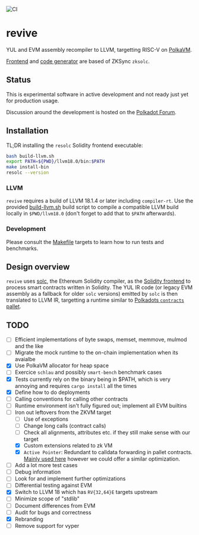 ![CI](https://github.com/xermicus/revive/actions/workflows/rust.yml/badge.svg)

# revive

YUL and EVM assembly recompiler to LLVM, targetting RISC-V on [PolkaVM](https://github.com/koute/polkavm).

[Frontend](https://github.com/matter-labs/era-compiler-solidity) and [code generator](https://github.com/matter-labs/era-compiler-llvm-context) are based of ZKSync `zksolc`.

## Status

This is experimental software in active development and not ready just yet for production usage.

Discussion around the development is hosted on the [Polkadot Forum](https://forum.polkadot.network/t/contracts-update-solidity-on-polkavm/6949#a-new-solidity-compiler-1).

## Installation

TL;DR installing the `resolc` Solidity frontend executable:

```bash
bash build-llvm.sh
export PATH=${PWD}/llvm18.0/bin:$PATH
make install-bin
resolc --version
```

### LLVM

`revive` requires a build of LLVM 18.1.4 or later including `compiler-rt`. Use the provided [build-llvm.sh](build-llvm.sh) build script to compile a compatible LLVM build locally in `$PWD/llvm18.0` (don't forget to add that to `$PATH` afterwards). 

### Development

Please consult the [Makefile](Makefile) targets to learn how to run tests and benchmarks.

## Design overview
`revive` uses [solc](https://github.com/ethereum/solidity/), the Ethereum Solidity compiler, as the [Solidity frontend](crates/solidity/src/lib.rs) to process smart contracts written in Solidity. The YUL IR code (or legacy EVM assembly as a fallback for older `solc` versions) emitted by `solc` is then translated to LLVM IR, targetting a runtime similar to [Polkadots `contracts` pallet](https://docs.rs/pallet-contracts/latest/pallet_contracts/api_doc/trait.Current.html).

## TODO

- [ ] Efficient implementations of byte swaps, memset, memmove, mulmod and the like
- [ ] Migrate the mock runtime to the on-chain implementation when its avaialbe
- [x] Use PolkaVM allocator for heap space
- [ ] Exercice `schlau` and possibly `smart-bench` benchmark cases
- [x] Tests currently rely on the binary being in $PATH, which is very annoying and requires `cargo install` all the times
- [x] Define how to do deployments
- [ ] Calling conventions for calling other contracts
- [ ] Runtime environment isn't fully figured out; implement all EVM builtins
- [ ] Iron out leftovers from the ZKVM target
    - [ ] Use of exceptions
    - [ ] Change long calls (contract calls)
    - [ ] Check all alignments, attributes etc. if they still make sense with our target
    - [x] Custom extensions related to zk VM
    - [x] `Active Pointer`: Redundant to calldata forwarding in pallet contracts. [Mainly used here](https://github.com/matter-labs/era-contracts/blob/4aa7006153ad571643342dff22c16eaf4a70fdc1/system-contracts/contracts/libraries/EfficientCall.sol) however we could offer a similar optimization.
- [ ] Add a lot more test cases
- [ ] Debug information
- [ ] Look for and implement further optimizations
- [ ] Differential testing against EVM
- [x] Switch to LLVM 18 which has `RV{32,64}E` targets upstream
- [ ] Minimize scope of "stdlib"
- [ ] Document differences from EVM
- [ ] Audit for bugs and correctness
- [x] Rebranding
- [ ] Remove support for vyper
